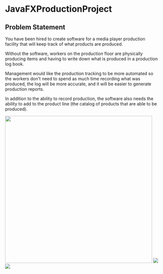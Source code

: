 # JavaFXProductionProject
## Problem Statement
You have been hired to create software for a media player production facility that will keep track of what products are produced.

Without the software, workers on the production floor are physically producing items and having to write down what is produced in a production log book.

Management would like the production tracking to be more automated so the workers don't need to spend as much time recording what was produced, the log will be more accurate, and it will be easier to generate production reports.

In addition to the ability to record production, the software also needs the ability to add to the product line (the catalog of products that are able to be produced).

<image src="https://giphy.com/embed/7oJ2K9zrAyHFXTszc9" width="480" height="480" frameBorder="0" class="giphy-embed">

<image src= "https://github.com/LBThree/JavaFXProductionProject/blob/master/src/main/docs/Class%20Diagrams/Top-Level%20Package.png ">

<image src = https://github.com/LBThree/JavaFXProductionProject/blob/master/src/main/docs/Class%20Diagrams/INVENTORYDATABASE.png>
